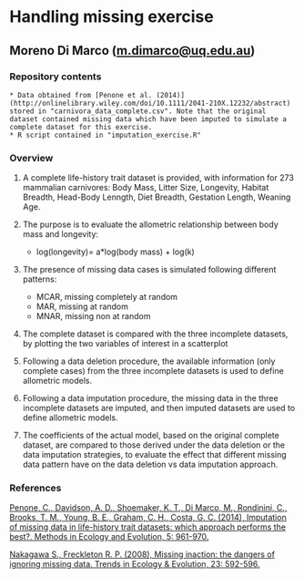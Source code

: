 # Handling missing exercise
## Moreno Di Marco (m.dimarco@uq.edu.au)

### Repository contents
	* Data obtained from [Penone et al. (2014)](http://onlinelibrary.wiley.com/doi/10.1111/2041-210X.12232/abstract) stored in "carnivora_data_complete.csv". Note that the original dataset contained missing data which have been imputed to simulate a complete dataset for this exercise.
	* R script contained in "imputation_exercise.R"

### Overview
1. A complete life-history trait dataset is provided, with information for 273 mammalian carnivores: Body Mass, Litter Size, Longevity, Habitat Breadth, Head-Body Lenngth, Diet Breadth, Gestation Length, Weaning Age.

2. The purpose is to evaluate the allometric relationship between body mass and longevity:
	* log(longevity)= a*log(body mass) + log(k)

3. The presence of missing data cases is simulated following different patterns:
	* MCAR, missing completely at random
	* MAR, missing at random
	* MNAR, missing non at random

4. The complete dataset is compared with the three incomplete datasets, by plotting the two variables of interest in a scatterplot

5. Following a data deletion procedure, the available information (only complete cases) from the three incomplete datasets is used to define allometric models.

6. Following a data imputation procedure, the missing data in the three incomplete datasets are imputed, and then imputed datasets are used to define allometric models.

7. The coefficients of the actual model, based on the original complete dataset, are compared to those derived under the data deletion or the data imputation strategies, to evaluate the effect that different missing data pattern have on the data deletion vs data imputation approach.
 
### References
[Penone, C., Davidson, A. D., Shoemaker, K. T., Di Marco, M., Rondinini, C., Brooks, T. M., Young, B. E., Graham, C. H., Costa, G. C. (2014), Imputation of missing data in life-history trait datasets: which approach performs the best?. Methods in Ecology and Evolution, 5: 961-970.](http://onlinelibrary.wiley.com/doi/10.1111/2041-210X.12232/abstract)

[Nakagawa S., Freckleton R. P. (2008), Missing inaction: the dangers of ignoring missing data. Trends in Ecology & Evolution, 23: 592-596.](http://www.sciencedirect.com/science/article/pii/S0169534708002772)
